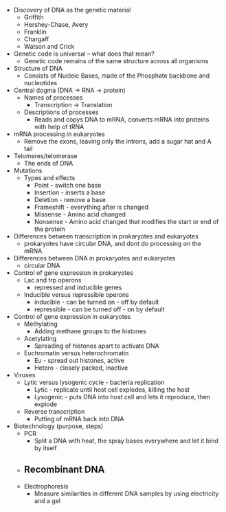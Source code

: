 -   Discovery of DNA as the genetic material
    -   Griffith
    -   Hershey-Chase, Avery
    -   Franklin
    -   Chargaff
    -   Watson and Crick
-   Genetic code is universal – what does that mean?
	- Genetic code remains of the same structure across all organisms
-   Structure of DNA
	- Consists of Nucleic Bases, made of the Phosphate backbone and nucleotides
-   Central dogma (DNA -> RNA -> protein)
    -   Names of processes
        - Transcription -> Translation
    -   Descriptions of processes
        - Reads and copys DNA to mRNA, converts mRNA into proteins with help of tRNA
-   mRNA processing in eukaryotes
	- Remove the exons, leaving only the introns, add a sugar hat and A tail
-   Telomeres/telomerase
	- The ends of DNA
-   Mutations
    -   Types and effects
        - Point - switch one base
        - Insertion - inserts a base
        - Deletion - remove a base
        - Frameshift - everything after is changed
        - Missense - Amino acid changed
        - Nonsense - Amino acid changed that modifies the start or end of the protein
-   Differences between transcription in prokaryotes and eukaryotes
	- prokaryotes have circular DNA, and dont do processing on the mRNA
-   Differences between DNA in prokaryotes and eukaryotes
	- circular DNA
-   Control of gene expression in prokaryotes
    -   Lac and trp operons
        - repressed and inducible genes
    -   Inducible versus repressible operons
        - inducible - can be turned on - off by default
        - repressible - can be turned off - on by default
-   Control of gene expression in eukaryotes
    -   Methylating
        - Adding methane groups to the histones
    -   Acetylating
        - Spreading of histones apart to activate DNA
    -   Euchromatin versus heterochromatin
        - Eu - spread out histones, active
        - Hetero - closely packed, inactive
-   Viruses
    -   Lytic versus lysogenic cycle - bacteria replication
        - Lytic - replicate until host cell explodes, killing the host
        - Lysogenic - puts DNA into host cell and lets it reproduce, then explode
    -   Reverse transcription
        - Putting of mRNA back into DNA
-   Biotechnology (purpose, steps)
    -   PCR
        - Split a DNA with heat, the spray bases everywhere and let it bind by itself
    -   Recombinant DNA
        - 
    -   Electrophoresis
        - Measure similarities in different DNA samples by using electricity and a gel
